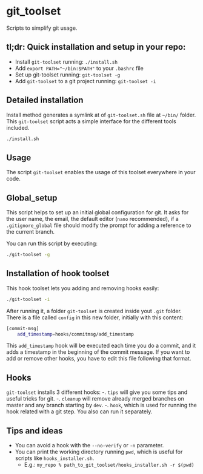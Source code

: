 # git_toolset
Scripts to simplify git usage.

## tl;dr: Quick installation and setup in your repo:

- Install `git-toolset` running: `./install.sh`
- Add `export PATH="~/bin:$PATH"` to your `.bashrc` file
- Set up git-toolset running: `git-toolset -g`
- Add `git-toolset` to a git project running: `git-toolset -i`

## Detailed installation

Install method generates a symlink at of `git-toolset.sh` file at `~/bin/` folder. This `git-toolset` script acts a simple interface for the different tools included.

```bash
./install.sh
```

## Usage

The script `git-toolset` enables the usage of this toolset everywhere in your code.

## Global_setup
This script helps to set up an initial global configuration for git.
It asks for the user name, the email, the default editor (`nano` recommended), if a `.gitignore_global` file should modify the prompt for adding a reference to the current branch.

You can run this script by executing:
```bash
./git-toolset -g
```

## Installation of hook toolset

This hook toolset lets you adding and removing hooks easily:

```bash
./git-toolset -i
```

After running it, a folder `git-toolset` is created inside yout `.git` folder. There is a file called `config` in this new folder, initially with this content:

```bash
[commit-msg]
    add_timestamp=hooks/commitmsg/add_timestamp
```

This `add_timestamp` hook will be executed each time you do a commit, and it adds a timestamp in the beginning of the commit message. If you want to add or remove other hooks, you have to edit this file following that format.

## Hooks
`git-toolset` installs 3 different hooks:
-. `tips` will give you some tips and useful tricks for git.
-. `cleanup` will remove already merged branches on master and any branch starting by `dev`.
-. `hook`, which is used for running the hook related with a git step. You also can run it separately.

## Tips and ideas

* You can avoid a hook with the `--no-verify` or `-n` parameter.
* You can print the working directory running `pwd`, which is useful for scripts like `hooks_installer.sh`.
  * E.g.: `my_repo % path_to_git_toolset/hooks_installer.sh -r $(pwd)`
